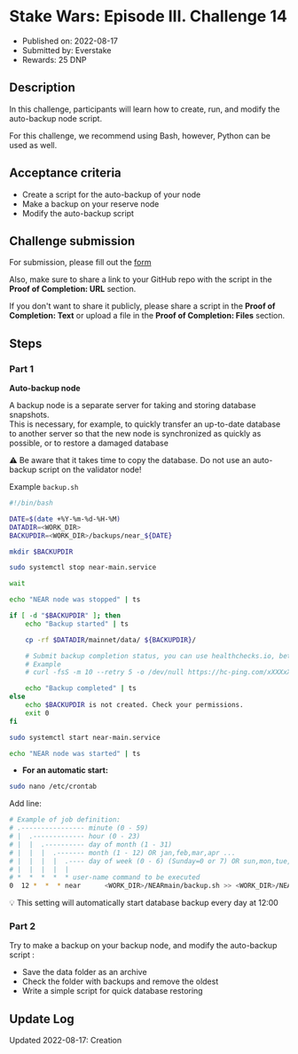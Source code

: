 # **Stake Wars: Episode III.** Challenge 14

- Published on: 2022-08-17
- Submitted by: Everstake
- Rewards: 25 DNP

## Description

In this challenge, participants will learn how to create, run, and modify the auto-backup node script. 

For this challenge, we recommend using Bash, however, Python can be used as well. 

## Acceptance criteria

- Create a script for the auto-backup of your node
- Make a backup on your reserve node
- Modify the auto-backup script

## Challenge submission

For submission, please fill out the [form](https://forms.gle/1MS9Jvhvq9YWbbwk7)  

Also, make sure to share a link to your GitHub repo with the script in the **Proof of Completion: URL** section. 

If you don't want to share it publicly, please share a script in the **Proof of Completion: Text** or upload a file in the **Proof of Completion: Files** section.

## Steps

### Part 1

**Auto-backup node**

A backup node is a separate server for taking and storing database snapshots.  
This is necessary, for example, to quickly transfer an up-to-date database to another server so that the new node is synchronized as quickly as possible, or to restore a damaged database

⚠️ Be aware that it takes time to copy the database. Do not use an auto-backup script on the validator node!

Example `backup.sh`

```bash
#!/bin/bash

DATE=$(date +%Y-%m-%d-%H-%M)
DATADIR=<WORK_DIR>
BACKUPDIR=<WORK_DIR>/backups/near_${DATE}

mkdir $BACKUPDIR

sudo systemctl stop near-main.service

wait

echo "NEAR node was stopped" | ts

if [ -d "$BACKUPDIR" ]; then
    echo "Backup started" | ts

    cp -rf $DATADIR/mainnet/data/ ${BACKUPDIR}/

    # Submit backup completion status, you can use healthchecks.io, betteruptime.com or other services
    # Example
    # curl -fsS -m 10 --retry 5 -o /dev/null https://hc-ping.com/xXXXxXXx-XxXx-XXXX-XXXx-...

    echo "Backup completed" | ts
else
    echo $BACKUPDIR is not created. Check your permissions.
    exit 0
fi

sudo systemctl start near-main.service

echo "NEAR node was started" | ts

```

- **For an automatic start:**

```bash
sudo nano /etc/crontab
```

Add line:

```bash
# Example of job definition:
# .---------------- minute (0 - 59)
# |  .------------- hour (0 - 23)
# |  |  .---------- day of month (1 - 31)
# |  |  |  .------- month (1 - 12) OR jan,feb,mar,apr ...
# |  |  |  |  .---- day of week (0 - 6) (Sunday=0 or 7) OR sun,mon,tue,wed,thu,fri,sat
# |  |  |  |  |
# *  *  *  *  * user-name command to be executed
0  12 *  *  * near      <WORK_DIR>/NEARmain/backup.sh >> <WORK_DIR>/NEARmain/backups/backup.log 2>&1
```

💡 This setting will automatically start database backup every day at 12:00


### Part 2

Try to make a backup on your backup node, and modify the auto-backup script :

- Save the data folder as an archive
- Check the folder with backups and remove the oldest 
- Write a simple script for quick database restoring 

## Update Log

Updated 2022-08-17: Creation
